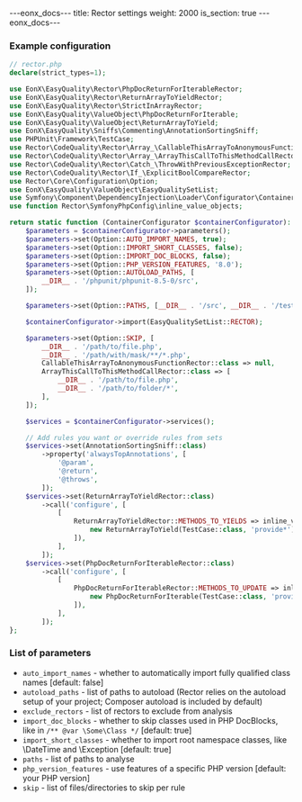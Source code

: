 ---eonx_docs--- title: Rector settings weight: 2000 is_section: true ---eonx_docs---

### Example configuration

```php
// rector.php
declare(strict_types=1);

use EonX\EasyQuality\Rector\PhpDocReturnForIterableRector;
use EonX\EasyQuality\Rector\ReturnArrayToYieldRector;
use EonX\EasyQuality\Rector\StrictInArrayRector;
use EonX\EasyQuality\ValueObject\PhpDocReturnForIterable;
use EonX\EasyQuality\ValueObject\ReturnArrayToYield;
use EonX\EasyQuality\Sniffs\Commenting\AnnotationSortingSniff;
use PHPUnit\Framework\TestCase;
use Rector\CodeQuality\Rector\Array_\CallableThisArrayToAnonymousFunctionRector;
use Rector\CodeQuality\Rector\Array_\ArrayThisCallToThisMethodCallRector;
use Rector\CodeQuality\Rector\Catch_\ThrowWithPreviousExceptionRector;
use Rector\CodeQuality\Rector\If_\ExplicitBoolCompareRector;
use Rector\Core\Configuration\Option;
use EonX\EasyQuality\ValueObject\EasyQualitySetList;
use Symfony\Component\DependencyInjection\Loader\Configurator\ContainerConfigurator;
use function Rector\SymfonyPhpConfig\inline_value_objects;

return static function (ContainerConfigurator $containerConfigurator): void {
    $parameters = $containerConfigurator->parameters();
    $parameters->set(Option::AUTO_IMPORT_NAMES, true);
    $parameters->set(Option::IMPORT_SHORT_CLASSES, false);
    $parameters->set(Option::IMPORT_DOC_BLOCKS, false);
    $parameters->set(Option::PHP_VERSION_FEATURES, '8.0');
    $parameters->set(Option::AUTOLOAD_PATHS, [
        __DIR__ . '/phpunit/phpunit-8.5-0/src',
    ]);

    $parameters->set(Option::PATHS, [__DIR__ . '/src', __DIR__ . '/tests']);

    $containerConfigurator->import(EasyQualitySetList::RECTOR);

    $parameters->set(Option::SKIP, [
        __DIR__ . '/path/to/file.php',
        __DIR__ . '/path/with/mask/**/*.php',
        CallableThisArrayToAnonymousFunctionRector::class => null,
        ArrayThisCallToThisMethodCallRector::class => [
            __DIR__ . '/path/to/file.php',
            __DIR__ . '/path/to/folder/*',
        ],
    ]);

    $services = $containerConfigurator->services();

    // Add rules you want or override rules from sets
    $services->set(AnnotationSortingSniff::class)
        ->property('alwaysTopAnnotations', [
            '@param',
            '@return',
            '@throws',
        ]);
    $services->set(ReturnArrayToYieldRector::class)
        ->call('configure', [
            [
                ReturnArrayToYieldRector::METHODS_TO_YIELDS => inline_value_objects([
                    new ReturnArrayToYield(TestCase::class, 'provide*'),
                ]),
            ],
        ]);
    $services->set(PhpDocReturnForIterableRector::class)
        ->call('configure', [
            [
                PhpDocReturnForIterableRector::METHODS_TO_UPDATE => inline_value_objects([
                    new PhpDocReturnForIterable(TestCase::class, 'provide*'),
                ]),
            ],
        ]);
};
```

### List of parameters

- `auto_import_names` - whether to automatically import fully qualified class names [default: false]
- `autoload_paths` - list of paths to autoload (Rector relies on the autoload setup of your project; Composer autoload
  is included by default)
- `exclude_rectors` - list of rectors to exclude from analysis
- `import_doc_blocks` - whether to skip classes used in PHP DocBlocks, like in `/** @var \Some\Class */` [default: true]
- `import_short_classes` - whether to import root namespace classes, like \DateTime and \Exception [default: true]
- `paths` - list of paths to analyse
- `php_version_features` - use features of a specific PHP version [default: your PHP version]
- `skip` - list of files/directories to skip per rule
